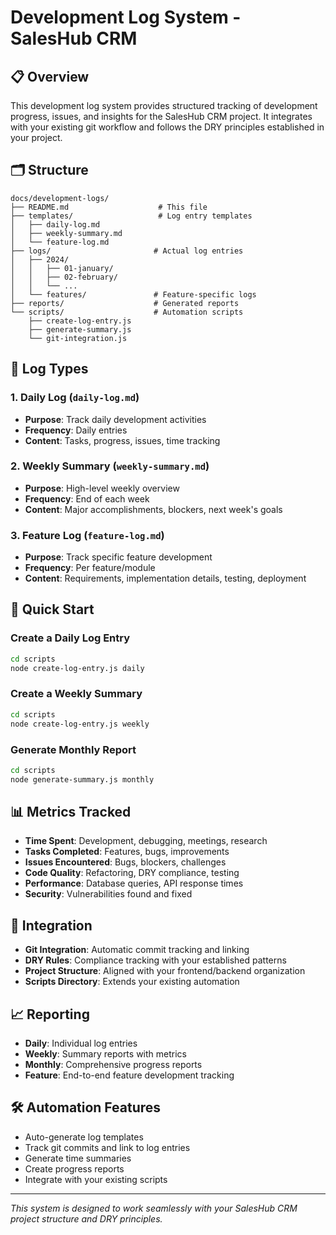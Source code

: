 # Development Log System - SalesHub CRM

## 📋 Overview

This development log system provides structured tracking of development progress, issues, and insights for the SalesHub CRM project. It integrates with your existing git workflow and follows the DRY principles established in your project.

## 🗂️ Structure

```
docs/development-logs/
├── README.md                    # This file
├── templates/                   # Log entry templates
│   ├── daily-log.md
│   ├── weekly-summary.md
│   └── feature-log.md
├── logs/                       # Actual log entries
│   ├── 2024/
│   │   ├── 01-january/
│   │   ├── 02-february/
│   │   └── ...
│   └── features/               # Feature-specific logs
├── reports/                    # Generated reports
└── scripts/                    # Automation scripts
    ├── create-log-entry.js
    ├── generate-summary.js
    └── git-integration.js
```

## 📝 Log Types

### 1. Daily Log (`daily-log.md`)
- **Purpose**: Track daily development activities
- **Frequency**: Daily entries
- **Content**: Tasks, progress, issues, time tracking

### 2. Weekly Summary (`weekly-summary.md`)
- **Purpose**: High-level weekly overview
- **Frequency**: End of each week
- **Content**: Major accomplishments, blockers, next week's goals

### 3. Feature Log (`feature-log.md`)
- **Purpose**: Track specific feature development
- **Frequency**: Per feature/module
- **Content**: Requirements, implementation details, testing, deployment

## 🚀 Quick Start

### Create a Daily Log Entry
```bash
cd scripts
node create-log-entry.js daily
```

### Create a Weekly Summary
```bash
cd scripts
node create-log-entry.js weekly
```

### Generate Monthly Report
```bash
cd scripts
node generate-summary.js monthly
```

## 📊 Metrics Tracked

- **Time Spent**: Development, debugging, meetings, research
- **Tasks Completed**: Features, bugs, improvements
- **Issues Encountered**: Bugs, blockers, challenges
- **Code Quality**: Refactoring, DRY compliance, testing
- **Performance**: Database queries, API response times
- **Security**: Vulnerabilities found and fixed

## 🔗 Integration

- **Git Integration**: Automatic commit tracking and linking
- **DRY Rules**: Compliance tracking with your established patterns
- **Project Structure**: Aligned with your frontend/backend organization
- **Scripts Directory**: Extends your existing automation

## 📈 Reporting

- **Daily**: Individual log entries
- **Weekly**: Summary reports with metrics
- **Monthly**: Comprehensive progress reports
- **Feature**: End-to-end feature development tracking

## 🛠️ Automation Features

- Auto-generate log templates
- Track git commits and link to log entries
- Generate time summaries
- Create progress reports
- Integrate with your existing scripts

---

*This system is designed to work seamlessly with your SalesHub CRM project structure and DRY principles.*
